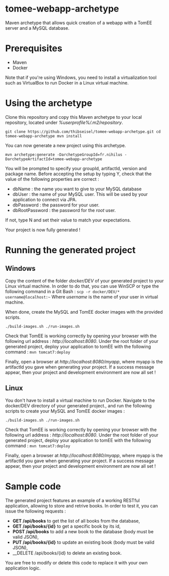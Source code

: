 # tomee-webapp-archetype
Maven archetype that allows quick creation of a webapp with a TomEE server and a MySQL database.

# Prerequisites

- Maven
- Docker

Note that if you're using Windows, you need to install a virtualization tool such as VirtualBox to run Docker in a Linux virtual machine. 

# Using the archetype

Clone this repository and copy this Maven archetype to your local repository, located under _%userprofile%/.m2/repository_.

`
git clone https://github.com/thibseisel/tomee-webapp-archetype.git
cd tomee-webapp-archetype
mvn install
`

You can now generate a new project using this archetype.

`mvn archetype:generate -DarchetypeGroupId=fr.nihilus -DarchetypeArtifactId=tomee-webapp-archetype`

You will be prompted to specify your groupId, artifactId, version and package name.
Before accepting the setup by typing Y, check that the value of the following properties are correct :
- dbName : the name you want to give to your MySQL database
- dbUser : the name of your MySQL user. This will be used by your application to connect via JPA.
- dbPassword : the password for your user.
- dbRootPassword : the password for the _root_ user.

If not, type N and set their value to match your expectations.

Your project is now fully generated !

# Running the generated project

## Windows

Copy the content of the folder _docker/DEV_ of your generated project to your Linux virtual machine.
In order to do that, you can use WinSCP or type the following command in a Git Bash :
`scp -r docker/DEV/* username@localhost:~`
Where _username_ is the name of your user in virtual machine.

When done, create the MySQL and TomEE docker images with the provided scripts.

`
./build-images.sh
./run-images.sh
`

Check that TomEE is working correctly by opening your browser with the following url address : _http://localhost:8080_.
Under the root folder of your generated project, deploy your application to tomEE with the following command :
`mvn tomcat7:deploy`

Finally, open a browser at _http://localhost:8080/myapp_, where myapp is the artifactId you gave when generating your project.
If a success message appear, then your project and development environment are now all set !

## Linux

You don't have to install a virtual machine to run Docker.
Navigate to the docker/DEV directory of your generated project., and run the following scripts to create your MySQL and TomEE docker images :

`
./build-images.sh
./run-images.sh
`

Check that TomEE is working correctly by opening your browser with the following url address : _http://localhost:8080_.
Under the root folder of your generated project, deploy your application to tomEE with the following command :
`mvn tomcat7:deploy`

Finally, open a browser at _http://localhost:8080/myapp_, where myapp is the artifactId you gave when generating your project.
If a success message appear, then your project and development environment are now all set !

# Sample code
The generated project features an example of a working RESTful application, allowing to store and retrive books.
In order to test it, you can issue the following requests :
- __GET /api/books__ to get the list of all books from the database,
- __GET /api/books/{id}__ to get a specific book by its id,
- __POST /api/books__ to add a new book to the database (body must be valid JSON),
- __PUT /api/books/{id}__ to update an existing book (body must be valid JSON),
- __DELETE /api/books/{id} to delete an existing book.

You are free to modify or delete this code to replace it with your own application logic.
